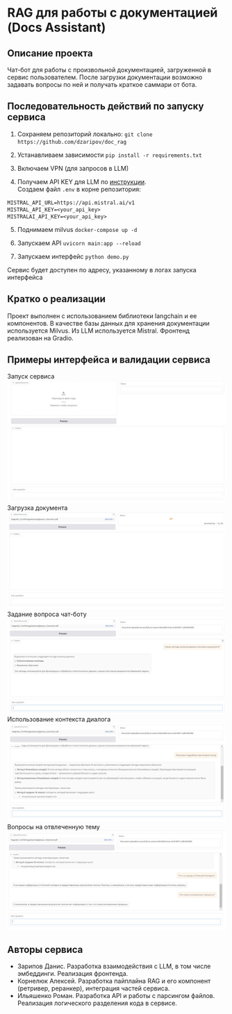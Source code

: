 # RAG для работы с документацией (Docs Assistant)

## Описание проекта
Чат-бот для работы с произвольной документацией, загруженной в сервис пользователем. После загрузки документации возможно задавать вопросы по ней и получать краткое саммари от бота.

## Последовательность действий по запуску сервиса

1. Сохраняем репозиторий локально:
`git clone https://github.com/dzaripov/doc_rag`

2. Устанавливаем зависимости
`pip install -r requirements.txt`

3. Включаем VPN (для запросов в LLM)

4. Получаем API KEY для LLM по [инструкции](https://www.merge.dev/blog/mistral-ai-api-key).\
Создаем файл `.env` в корне репозитория:
```
MISTRAL_API_URL=https://api.mistral.ai/v1
MISTRAL_API_KEY=<your_api_key>
MISTRALAI_API_KEY=<your_api_key>
```

5. Поднимаем milvus
`docker-compose up -d`

6. Запускаем API
`uvicorn main:app --reload`

7. Запускаем интерфейс
`python demo.py`

Сервис будет доступен по адресу, указанному в логах запуска интерфейса

## Кратко о реализации
Проект выполнен с использованием библиотеки langchain и ее компонентов. В качестве базы данных для хранения документации используется Milvus. Из LLM используется Mistral. Фронтенд реализован на Gradio.

## Примеры интерфейса и валидации сервиса
Запуск сервиса
![Внешний вид](images/1.jpg)
Загрузка документа
![Внешний вид](images/2.jpg)
Задание вопроса чат-боту
![Внешний вид](images/3.jpg)
Использование контекста диалога
![Внешний вид](images/4.jpg)
Вопросы на отвлеченную тему
![Внешний вид](images/5.jpg)

## Авторы сервиса
- Зарипов Данис. Разработка взаимодействия с LLM, в том числе эмбеддинги. Реализация фронтенда.
- Корнелюк Алексей. Разработка пайплайна RAG и его компонент (ретривер, реранкер), интеграция частей сервиса.
- Ильяшенко Роман. Разработка API и работы с парсингом файлов. Реализация логического разделения кода в сервисе.
